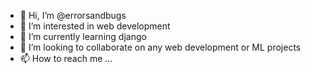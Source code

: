- 👋 Hi, I’m @errorsandbugs
- 👀 I’m interested in web development
- 🌱 I’m currently learning django 
- 💞️ I’m looking to collaborate on any web development or ML projects
- 📫 How to reach me ...

<!---
errorsandbugs/errorsandbugs is a ✨ special ✨ repository because its `README.md` (this file) appears on your GitHub profile.
You can click the Preview link to take a look at your changes.
--->
